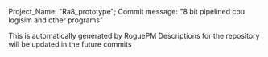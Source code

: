 Project_Name:  "Ra8_prototype"; 
Commit message: "8 bit pipelined cpu logisim and other programs"

This is automatically generated by RoguePM
Descriptions for the repository will be updated in the future commits
